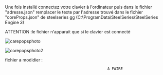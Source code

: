 Une fois installé connectez votre clavier à l'ordinateur puis dans le fichier "adresse.json" remplacer le texte par l'adresse trouvé dans le fichier "coreProps.json" de steelseries gg (C:\ProgramData\SteelSeries\SteelSeries Engine 3)

ATTENTION :le fichier n'apparait que si le clavier est connecté

![carepopsphoto](https://github.com/ElectroNath24/valPrism/assets/151563929/b3fd0401-4251-4dbe-93fa-660b94189c26)

![corepopsphoto2](https://github.com/ElectroNath24/valPrism/assets/151563929/454dff0b-fa25-455e-9ab6-856ac32d991b)

fichier a modidier :
                                    
                                                   A FAIRE

